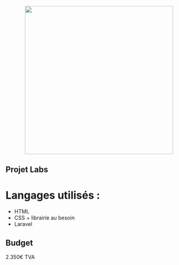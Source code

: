 <p align="center"><img src="https://colorlib.com/wp/wp-content/uploads/sites/2/labs-digital-agency-website-template.jpg" width="400"></p>

## Projet Labs

# Langages utilisés :
- HTML
- CSS + librairie au besoin
- Laravel

## Budget

2.350€ TVA